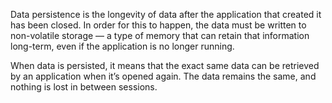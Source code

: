 

Data persistence is the longevity of data after the application that created it has been closed. In order for this to happen, the data must be written to non-volatile storage — a type of memory that can retain that information long-term, even if the application is no longer running.

When data is persisted, it means that the exact same data can be retrieved by an application when it’s opened again. The data remains the same, and nothing is lost in between sessions.